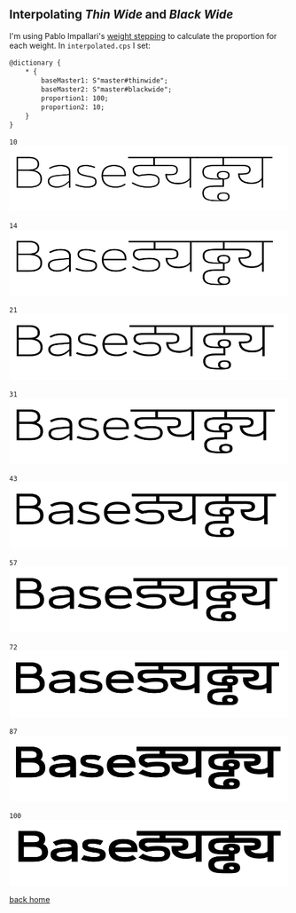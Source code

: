 ## Interpolating *Thin Wide* and *Black Wide*


I'm using Pablo Impallari's [weight stepping](http://www.impallari.com/familysteps/index.php) to calculate the proportion for each weight. In `interpolated.cps` I set:

	@dictionary {
	    * {
	        baseMaster1: S"master#thinwide";
	        baseMaster2: S"master#blackwide";
	        proportion1: 100;
	        proportion2: 10;
	    }
	}

`10` ![image](10.png)

`14` ![image](14.png)

`21` ![image](21.png)

`31` ![image](31.png)

`43` ![image](43.png)

`57` ![image](57.png)

`72` ![image](72.png) 

`87` ![image](87.png)

`100` ![image](100.png)


[back home](https://github.com/metapolator/sean)
